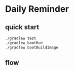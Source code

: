 # Daily Reminder
## quick start

```bash
./gradlew test
./gradlew bootRun
./gradlew bootBuildImage

```

## flow

